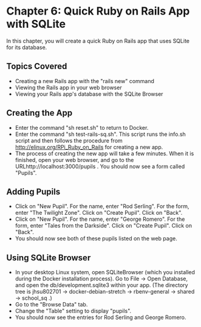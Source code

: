 # Chapter 6: Quick Ruby on Rails App with SQLite

In this chapter, you will create a quick Ruby on Rails app that uses SQLite for its database.

## Topics Covered
* Creating a new Rails app with the "rails new" command
* Viewing the Rails app in your web browser
* Viewing your Rails app's database with the SQLite Browser

## Creating the App
* Enter the command "sh reset.sh" to return to Docker.
* Enter the command "sh test-rails-sq.sh".  This script runs the info.sh script and then follows the procedure from http://elinux.org/RPi_Ruby_on_Rails for creating a new app.
* The process of creating the new app will take a few minutes.  When it is finished, open your web browser, and go to the URLhttp://localhost:3000/pupils .  You should now see a form called "Pupils".

## Adding Pupils
* Click on "New Pupil".  For the name, enter "Rod Serling".  For the form, enter "The Twilight Zone".  Click on "Create Pupil".  Click on "Back".
* Click on "New Pupil".  For the name, enter "George Romero".  For the form, enter "Tales from the Darkside".  Click on "Create Pupil".  Click on "Back".
* You should now see both of these pupils listed on the web page.

## Using SQLite Browser
* In your desktop Linux system, open SQLiteBrowser (which you installed during the Docker installation process).  Go to File -> Open Database, and open the db/development.sqlite3 within your app.  (The directory tree is jhsu802701 -> docker-debian-stretch -> rbenv-general -> shared -> school_sq .)
* Go to the "Browse Data" tab.
* Change the "Table" setting to display "pupils".
* You should now see the entries for Rod Serling and George Romero.
